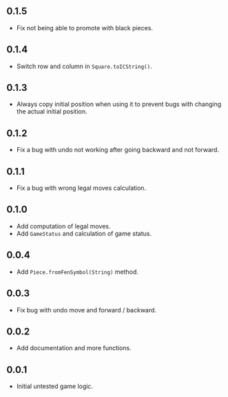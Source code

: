 ## 0.1.5

- Fix not being able to promote with black pieces.

## 0.1.4

- Switch row and column in `Square.toICString()`.

## 0.1.3

- Always copy initial position when using it to prevent bugs with changing the actual initial position.

## 0.1.2

- Fix a bug with undo not working after going backward and not forward.

## 0.1.1

- Fix a bug with wrong legal moves calculation.

## 0.1.0

- Add computation of legal moves.
- Add `GameStatus` and calculation of game status.

## 0.0.4

- Add `Piece.fromFenSymbol(String)` method.

## 0.0.3

- Fix bug with undo move and forward / backward.

## 0.0.2

- Add documentation and more functions.

## 0.0.1

- Initial untested game logic.
